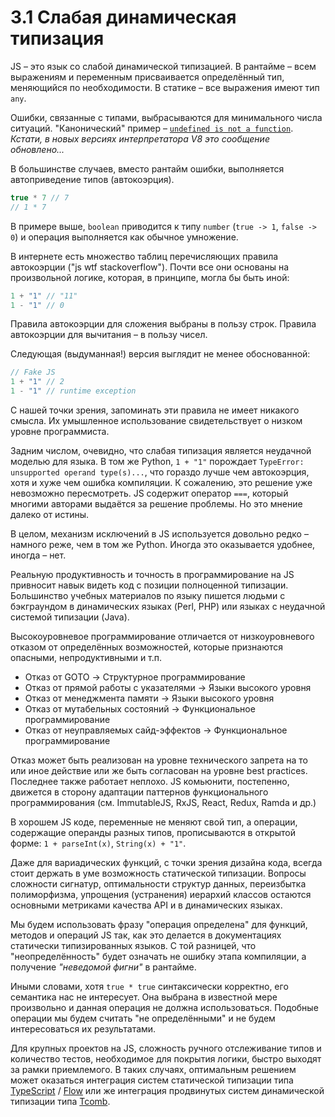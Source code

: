 # 3.1 Слабая динамическая типизация

JS – это язык со слабой динамической типизацией. В рантайме – всем выражениям и переменным присваивается определённый тип,
меняющийся по необходимости. В статике – все выражения имеют тип `any`.

Ошибки, связанные с типами, выбрасываются для минимального числа ситуаций. "Канонический" пример –
[`undefined is not a function`](https://www.google.com.ua/search?q=undefined+is+not+a+function).
*Кстати, в новых версиях интерпретатора V8 это сообщение обновлено...*

В большинстве случаев, вместо рантайм ошибки, выполняется автоприведение типов (автокоэрция).

```js
true * 7 // 7
// 1 * 7
```

В примере выше, `boolean` приводится к типу `number` (`true -> 1`, `false -> 0`) и операция выполняется
как обычное умножение.

В интернете есть множество таблиц перечисляющих правила автокоэрции ("js wtf stackoverflow").
Почти все они основаны на произвольной логике, которая, в принципе, могла бы быть иной:

```js
1 + "1" // "11"
1 - "1" // 0
```

Правила автокоэрции для сложения выбраны в пользу строк.
Правила автокоэрции для вычитания – в пользу чисел.

Следующая (выдуманная!) версия выглядит не менее обоснованной:

```js
// Fake JS
1 + "1" // 2
1 - "1" // runtime exception
```

С нашей точки зрения, запоминать эти правила не имеет никакого смысла.
Их умышленное использование свидетельствует о низком уровне программиста.

Задним числом, очевидно, что слабая типизация является неудачной моделью для языка.
В том же Python, `1 + "1"` порождает `TypeError: unsupported operand type(s)...`, что гораздо лучше чем автокоэрция,
хотя и хуже чем ошибка компиляции. К сожалению, это решение уже невозможно пересмотреть.
JS содержит оператор `===`, который многими авторами выдаётся за решение проблемы. Но это мнение далеко от истины.

В целом, механизм исключений в JS используется довольно редко – намного реже, чем в том же Python.
Иногда это оказывается удобнее, иногда – нет.

Реальную продуктивность и точность в программирование на JS привносит навык видеть код с позиции
полноценной типизации. Большинство учебных материалов по языку пишется людьми с бэкграундом
в динамических языках (Perl, PHP) или языках с неудачной системой типизации (Java).

Высокоуровневое программирование отличается от низкоуровневого отказом от определённых возможностей,
которые признаются опасными, непродуктивными и т.п.

* Отказ от GOTO &rarr; Структурное программирование
* Отказ от прямой работы с указателями &rarr; Языки высокого уровня
* Отказ от менеджмента памяти &rarr; Языки высокого уровня
* Отказ от мутабельных состояний &rarr; Функциональное программирование
* Отказ от неуправляемых сайд-эффектов &rarr; Функциональное программирование

Отказ может быть реализован на уровне технического запрета на то или иное
действие или же быть согласован на уровне best practices. Последнее также работает неплохо.
JS комьюнити, постепенно, движется в сторону адаптации паттернов функционального программирования
(см. ImmutableJS, RxJS, React, Redux, Ramda и др.)

В хорошем JS коде, переменные не меняют свой тип, а операции, содержащие операнды разных типов,
прописываются в открытой форме: `1 + parseInt(x)`, `String(x) + "1"`.

Даже для вариадических функций, с точки зрения дизайна кода, всегда стоит держать в уме возможность статической типизации.
Вопросы сложности сигнатур, оптимальности структур данных, переизбытка полиморфизма, упрощения (устранения)
иерархий классов остаются основными метриками качества API и в динамических языках.

Мы будем использовать фразу "операция определена" для функций, методов и операций JS так, как это
делается в документациях статически типизированных языков. С той разницей, что "неопределённость"
будет означать не ошибку этапа компиляции, а получение *"неведомой фигни"* в рантайме.

Иными словами, хотя `true * true` синтаксически корректно, его семантика нас не интересует.
Она выбрана в известной мере произвольно и данная операция не должна использоваться.
Подобные операции мы будем считать "не определёнными" и не будем
интересоваться их результатами.

Для крупных проектов на JS, сложность ручного отслеживание типов и количество тестов, необходимое
для покрытия логики, быстро выходят за рамки приемлемого. В таких случаях, оптимальным решением
может оказаться интеграция систем статической типизации типа [TypeScript](http://typescriptlang.org) / [Flow](http://flowtype.org)
или же интеграция продвинутых систем динамической типизации типа [Tcomb](https://github.com/gcanti/tcomb).
